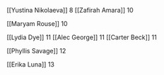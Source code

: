 
[[Yustina Nikolaeva]] 8
[[Zafirah Amara]] 10

[[Maryam Rouse]] 10

[[Lydia Dye]] 11
[[Alec George]] 11
[[Carter Beck]] 11

[[Phyllis Savage]] 12

[[Erika Luna]] 13
